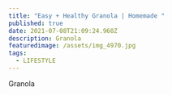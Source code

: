 ```yaml
---
title: "Easy + Healthy Granola | Homemade "
published: true
date: 2021-07-08T21:09:24.960Z
description: Granola
featuredimage: /assets/img_4970.jpg
tags:
  - LIFESTYLE
---
```

Granola
